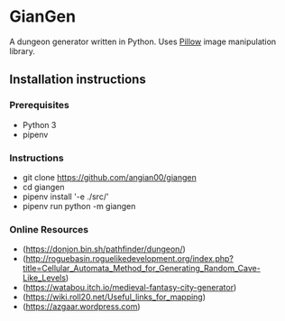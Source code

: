 # GianGen

A dungeon generator written in Python.
Uses [Pillow](https://pillow.readthedocs.io/en/3.0.x/handbook/tutorial.html) image manipulation library.


## Installation instructions

### Prerequisites
- Python 3
- pipenv

### Instructions
- git clone https://github.com/angian00/giangen
- cd giangen
- pipenv install '-e ./src/'
- pipenv run python -m giangen




### Online Resources
- (https://donjon.bin.sh/pathfinder/dungeon/)
- (http://roguebasin.roguelikedevelopment.org/index.php?title=Cellular_Automata_Method_for_Generating_Random_Cave-Like_Levels)
- (https://watabou.itch.io/medieval-fantasy-city-generator)
- (https://wiki.roll20.net/Useful_links_for_mapping)
- (https://azgaar.wordpress.com)
